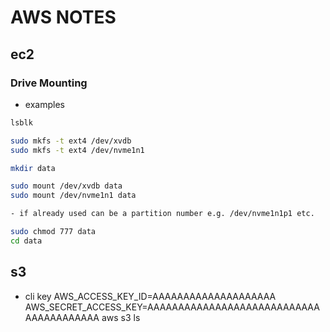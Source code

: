 # AWS NOTES

## ec2
### Drive Mounting
- examples
```bash
lsblk

sudo mkfs -t ext4 /dev/xvdb
sudo mkfs -t ext4 /dev/nvme1n1

mkdir data

sudo mount /dev/xvdb data
sudo mount /dev/nvme1n1 data

- if already used can be a partition number e.g. /dev/nvme1n1p1 etc.

sudo chmod 777 data
cd data
```

## s3
- cli key AWS_ACCESS_KEY_ID=AAAAAAAAAAAAAAAAAAAA AWS_SECRET_ACCESS_KEY=AAAAAAAAAAAAAAAAAAAAAAAAAAAAAAAAAAAAAAAA aws s3 ls